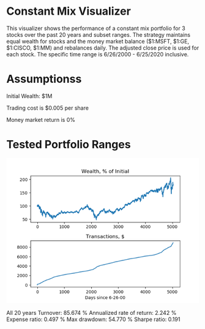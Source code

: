 # Constant Mix Visualizer

This visualizer shows the performance of a constant mix portfolio for 3 stocks over the past 20 years and subset ranges. The strategy maintains equal wealth for stocks and the money market balance ($1:MSFT, $1:GE, $1:CISCO, $1:MM) and rebalances daily. The adjusted close price is used for each stock. The specific time range is 6/26/2000 - 6/25/2020 inclusive. 

# Assumptionss

Initial Wealth: $1M

Trading cost is $0.005 per share

Money market return is 0%

# Tested Portfolio Ranges

![Full 20](images/full_20.png) 

All 20 years
Turnover: 85.674 %
Annualized rate of return: 2.242 %
Expense ratio: 0.497 %
Max drawdown: 54.770 %
Sharpe ratio: 0.191
